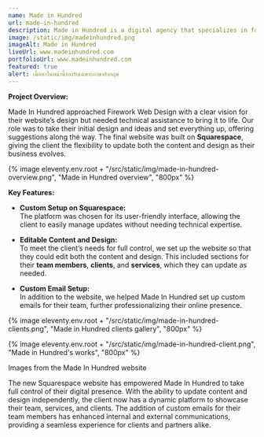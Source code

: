 ```yaml
---
name: Made in Hundred
url: made-in-hundred
description: Made in Hundred is a digital agency that specializes in for small businesses and startups. They offer a range of services including web design, branding, and digital marketing.
image: /static/img/madeinhundred.png
imageAlt: Made in Hundred
liveUrl: www.madeinhundred.com
portfolioUrl: www.madeinhundred.com
featured: true
alert: เนื้อหาในหน้านี้รองรับเฉพาะภาษาอังกฤษ
---
```


**Project Overview:**

Made In Hundred approached Firework Web Design with a clear vision for their website’s design but needed technical assistance to bring it to life. Our role was to take their initial design and ideas and set everything up, offering suggestions along the way. The final website was built on **Squarespace**, giving the client the flexibility to update both the content and design as their business evolves.

{% image eleventy.env.root + "/src/static/img/made-in-hundred-overview.png", "Made in Hundred overview", "800px" %}

**Key Features:**

- **Custom Setup on Squarespace:**  
  The platform was chosen for its user-friendly interface, allowing the client to easily manage updates without needing technical expertise.

- **Editable Content and Design:**  
  To meet the client’s needs for full control, we set up the website so that they could edit both the content and design. This included sections for their **team members**, **clients**, and **services**, which they can update as needed.

- **Custom Email Setup:**  
  In addition to the website, we helped Made In Hundred set up custom emails for their team, further professionalizing their online presence.

{% image eleventy.env.root + "/src/static/img/made-in-hundred-clients.png", "Made in Hundred clients gallery", "800px" %}

{% image eleventy.env.root + "/src/static/img/made-in-hundred-client.png", "Made in Hundred's works", "800px" %}

<p class="text-gray-500 w-4/5 text-xs mx-auto text-center italic">Images from the Made In Hundred website</p>

The new Squarespace website has empowered Made In Hundred to take full control of their digital presence. With the ability to update content and design independently, the client now has a dynamic platform to showcase their team, services, and clients. The addition of custom emails for their team members has enhanced internal and external communications, providing a seamless experience for clients and partners alike.
